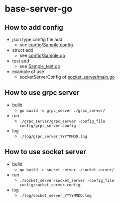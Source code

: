 # base-server-go

## How to add config
 - json type config file add
   - see [config/Sample.config](https://github.com/heaven-chp/base-server-go/blob/main/config/Sample.config)
 - struct add
   - see [config/Sample.go](https://github.com/heaven-chp/base-server-go/blob/main/config/Sample.go)
 - test add
   - see [Sample_test.go](https://github.com/heaven-chp/base-server-go/blob/main/config/Sample_test.go)
 - example of use
   - socketServerConfig of [socket_server/main.go](https://github.com/heaven-chp/base-server-go/blob/main/socket_server/main.go)

## How to use grpc server
 - build
   - `go build -o grpc_server ./grpc_server/`
 - run
   - `./grpc_server/grpc_server -config_file config/grpc_server.config`
 - log
   - `./log/grpc_server_YYYYMMDD.log`

## How to use socket server
 - build
   - `go build -o socket_server ./socket_server/`
 - run
   - `./socket_server/socket_server -config_file config/socket_server.config`
 - log
   - `./log/socket_server_YYYYMMDD.log`

